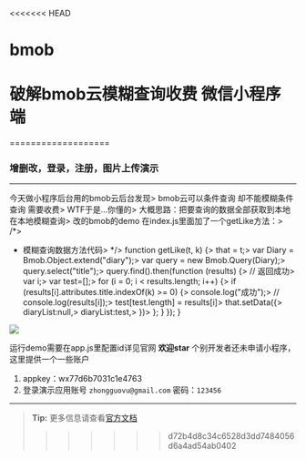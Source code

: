 <<<<<<< HEAD
# bmob
破解bmob云模糊查询收费 微信小程序端
=======

===================

### 增删改，登录，注册，图片上传演示
----------
今天做小程序后台用的bmob云后台发现>
bmob云可以条件查询 却不能模糊条件查询 需要收费>
WTF于是...你懂的>
大概思路：把要查询的数据全部获取到本地 在本地模糊查询>
改的bmob的demo 在index.js里面加了一个getLike方法：>
/*>
* 模糊查询数据方法代码>
*/>
function getLike(t, k) {>
    that = t;>
    var Diary = Bmob.Object.extend("diary");>
    var query = new Bmob.Query(Diary);>
    query.select("title");>
    query.find().then(function (results) {>
        // 返回成功>
        var i;>
        var test=[];>
        for (i = 0; i < results.length; i++) {>
            if (results[i].attributes.title.indexOf(k) >= 0) {>
                console.log("成功");>
                // console.log(results[i]);>
                test[test.length] = results[i]>
                that.setData({>
                    diaryList:null,>
                    diaryList:test,>
                })>
            };
        }
    });
}


![](http://bmob-cdn-15848.b0.upaiyun.com/2017/12/28/0bbc0965400e0687802916dbdd0d3593.gif)

运行demo需要在app.js里配置id详见官网 **欢迎star**
个别开发者还未申请小程序，这里提供一个一些账户
1. appkey：wx77d6b7031c1e4763
2. 登录演示应用账号 `zhongguovu@gmail.com` 密码：`123456`


----------

> **Tip:** 更多信息请查看[官方文档](http://docs.bmob.cn/data/wechatApp/a_faststart/doc/index.html "官方使用文档")  
>>>>>>> d72b4d8c34c6528d3dd7484056d6a4ad54ab0402
